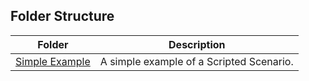 ## Folder Structure
| Folder | Description |
| - | - |
| [Simple Example](simple_example)|A simple example of a Scripted Scenario.|